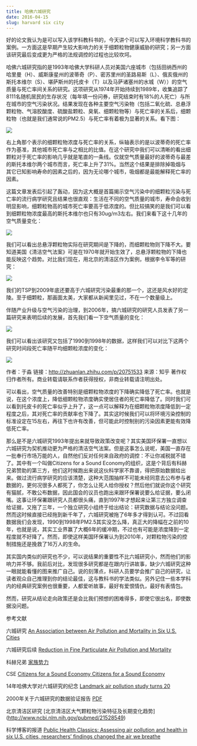 ```yaml
---
title: 哈佛六城研究
date: 2016-04-15
slug: harvard six city
---
```


好的论文我认为是可以写入该学科教科书的，今天讲个可以写入环境科学教科书的案例。一方面这是早期产生较大影响力的关于细颗粒物健康威胁的研究；另一方面该研究最后变成更为严格的法规调控的过程也比较坎坷。

哈佛六城研究指的是1993年哈佛大学科研人员对美国六座城市（包括田纳西州的哈里曼（H）、威斯康星州的波蒂奇（P）、密苏里州的圣路易斯（L）、俄亥俄州的斯托本维尔（S）、堪萨斯州的托皮卡（T）以及马萨诸塞州的水城（W））的空气质量与死亡率间关系的研究。这项研究从1974年开始持续到1989年，收集追踪了8111名随机居民的生存状况（每年填一份问券，研究结束时有18%的人死亡）与所在城市的空气污染状况。结果发现在各种主要空气污染物（包括二氧化硫、总悬浮颗粒物、气溶胶酸度、硫酸盐颗粒、臭氧、细颗粒物等）与死亡率的关系后，细颗粒物（也就是我们通常说的PM2.5）与死亡率有着极为显著的关系。看下图：

![](http://yufree.github.io/blogcn/figure/6city1.jpg)

右上角那个表示的细颗粒物浓度与死亡率的关系，纵轴表示的是以波蒂奇的死亡率作为基准，其他城市死亡率与之相比的比值。在这个研究中我们可以清晰的看出细颗粒对于死亡率的影响几乎就是笔直的一条线。仅就空气质量最好的波蒂奇与最差的斯托本维尔两个城市而言，死亡率上升了31%。当然这个结果是排除掉吸烟与其它已知影响寿命的因素之后的，因为无论哪个城市，吸烟都是最能解释死亡率的因素。

这篇文章发表后引起了轰动，因为这大概是首篇揭示空气污染中的细颗粒污染与死亡率的流行病学研究且结果也很直观：生活在不同的空气质量的城市，寿命会收到明显影响，细颗粒物高的城市死亡率要高于低浓度的。但比较搞笑的是我们可以看到细颗粒物浓度最高的斯托本维尔也只有30ug/m3左右。我们来看下这十几年的空气质量变化：

![](http://yufree.github.io/blogcn/figure/6city2.jpg)

我们可以看出总悬浮颗粒物实际在研究期间是下降的，而细颗粒物则下降不大。要知道美国《清洁空气法案》可是在1970年就开始生效了，总悬浮颗粒物的下降也能反映这个趋势。对比我们现在，用北京的清洁区作为案例，根据李令军等的研究：

![](http://yufree.github.io/blogcn/figure/6city3.jpg)

我们的TSP到2009年底还要高于六城研究污染最重的那一个，这还是风水好的定陵。至于细颗粒，那画面太美，大家都从新闻里见过，不在一个数量级上。

伴随产业升级与空气污染的治理，到2006年，搞六城研究的研究人员发表了另一篇研究来表明后续的发展，首先我们看一下空气质量的变化：

![](http://yufree.github.io/blogcn/figure/6city4.jpg)

我们可以看出该研究又包括了1990到1998年的数据，这样我们可以对比下这两个研究时间段死亡率随平均细颗粒浓度的变化：

![](http://yufree.github.io/blogcn/figure/6city5.jpg)

作者：于淼
链接：http://zhuanlan.zhihu.com/p/20751533
来源：知乎
著作权归作者所有。商业转载请联系作者获得授权，非商业转载请注明出处。

可以看出，空气质量的改善特别是细颗粒物浓度的下降确实降低了死亡率。也就是说，在这个浓度上，降低细颗粒物浓度确实使居住者的死亡率降低了。同时我们可以看到托皮卡的死亡率似乎上升了，这一点可以解释为在细颗粒物浓度降低到一定程度之后，其对死亡率的贡献率也下降了。其实这时候我们可以将环境污染控制的标准设定在15左右，再往下也许有改善，但可能此时控制别的污染因素更能有效降低死亡率。

那么是不是六城研究1993年提出来就导致政策改变呢？其实美国环保署一直想以六城研究为契机推动更为严格的清洁空气法案。但是这事怎么说呢，美国一直存在一批奉行市场万能的人，自然他们反对任何来自政府的调控：不让你减税就不错了。其中有一个叫做Citizens for a Sound Economy的组织，这是个背后有科赫兄弟赞助的第三方，他们这时候跑出来说这伙科学家不靠谱，得把原始数据给出来。做过流行病学研究的应该清楚，这种大范围抽样不可能未经同意去公布参与者数据的，更何况很多人都死了，你怎么让死人给你授权？然后他们就说你这个研究有猫腻，不敢公布数据，因此国会的议员也跑出来跟环保署说要么给证据，要么闭嘴。这事让环保署跟研究人员都很头痛，直到1997年才想起来让第三方独立调查给证据，又拖了三年，一个独立研究小组终于给出结论：研究数据与结论没问题。然而这时候直接已经拖到新千年了，六城研究被拖了6年多才得到认可。不过回看数据我们会发现，1990到1998年PM2.5其实没怎么降，真正大的降幅在之前的10年，也就是说，其实工业界赢了大概6年的缓冲期，不过也有可能是浓度降到一定程度就不好降了。然而，即使这样美国环保署认为到2010年，对颗粒物污染的控制措施还是挽救了16万人的生命。

其实国内类似的研究也不少，可以说结果的重要性不比六城研究小，然而他们的影响力并不够。我前后对比，发现很多研究都是在跟内行讲故事，缺少六城研究这种一眼就能看懂的图来推广自己。说的刻薄点，科研人员要学会推广自己的研究，让读者观众自己推理到你的结论最佳，这与教科书的学法类似。另外记住一些本学科内的经典研究案例也很重要，人都爱听故事，最好有爱恨情仇，最好有表情包。

然而，研究从结论走向政策还是会比我们预想的困难得多，即使它很出名，即使数据没问题。

参考文献

六城研究 [An Association between Air Pollution and Mortality in Six U.S. Cities](http://www.nejm.org/doi/full/10.1056/NEJM199312093292401)

六城研究后续 [Reduction in Fine Particulate Air Pollution and Mortality](http://www.ncbi.nlm.nih.gov/pmc/articles/PMC2662950/) 

科赫兄弟 [家族势力](https://en.wikipedia.org/wiki/Koch_family)

CSE [Citizens for a Sound Economy Citizens for a Sound Economy](https://en.wikipedia.org/wiki/Citizens_for_a_Sound_Economy)

14年哈佛大学对六城研究的纪念 [Landmark air pollution study turns 20](http://www.hsph.harvard.edu/news/features/six-cities-air-pollution-study-turns-20/)

2000年关于六城研究的数据验证报告 [PDF](http://pubs.healtheffects.org/getfile.php?u=273)

北京清洁区研究 [北京清洁区大气颗粒物污染特征及长期变化趋势] (http://www.ncbi.nlm.nih.gov/pubmed/21528549)

科学博客的报道 [Public Health Classics: Assessing air pollution and health in six U.S. cities, researchers’ findings changed the air we breathe](http://scienceblogs.com/thepumphandle/2012/11/02/public-health-classics-assessing-air-pollution-and-health-in-six-u-s-cities-researchers-findings-changed-the-air-we-breathe/)